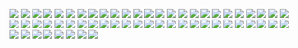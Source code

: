 ![](https://gitlab.com/ntrungcn/2913/-/raw/master/02.jpg)
![](https://gitlab.com/ntrungcn/2913/-/raw/master/03.jpg)
![](https://gitlab.com/ntrungcn/2913/-/raw/master/04.jpg)
![](https://gitlab.com/ntrungcn/2913/-/raw/master/05.jpg)
![](https://gitlab.com/ntrungcn/2913/-/raw/master/06.jpg)
![](https://gitlab.com/ntrungcn/2913/-/raw/master/07.jpg)
![](https://gitlab.com/ntrungcn/2913/-/raw/master/08.jpg)
![](https://gitlab.com/ntrungcn/2913/-/raw/master/09.jpg)
![](https://gitlab.com/ntrungcn/2913/-/raw/master/10.jpg)
![](https://gitlab.com/ntrungcn/2913/-/raw/master/11.jpg)
![](https://gitlab.com/ntrungcn/2913/-/raw/master/12.jpg)
![](https://gitlab.com/ntrungcn/2913/-/raw/master/13.jpg)
![](https://gitlab.com/ntrungcn/2913/-/raw/master/14.jpg)
![](https://gitlab.com/ntrungcn/2913/-/raw/master/15.jpg)
![](https://gitlab.com/ntrungcn/2913/-/raw/master/16.jpg)
![](https://gitlab.com/ntrungcn/2913/-/raw/master/17.jpg)
![](https://gitlab.com/ntrungcn/2913/-/raw/master/18.jpg)
![](https://gitlab.com/ntrungcn/2913/-/raw/master/19.jpg)
![](https://gitlab.com/ntrungcn/2913/-/raw/master/20.jpg)
![](https://gitlab.com/ntrungcn/2913/-/raw/master/21.jpg)
![](https://gitlab.com/ntrungcn/2913/-/raw/master/22.jpg)
![](https://gitlab.com/ntrungcn/2913/-/raw/master/23.jpg)
![](https://gitlab.com/ntrungcn/2913/-/raw/master/24.jpg)
![](https://gitlab.com/ntrungcn/2913/-/raw/master/25.jpg)
![](https://gitlab.com/ntrungcn/2913/-/raw/master/26.jpg)
![](https://gitlab.com/ntrungcn/2913/-/raw/master/27.jpg)
![](https://gitlab.com/ntrungcn/2913/-/raw/master/28.jpg)
![](https://gitlab.com/ntrungcn/2913/-/raw/master/29.jpg)
![](https://gitlab.com/ntrungcn/2913/-/raw/master/30.jpg)
![](https://gitlab.com/ntrungcn/2913/-/raw/master/31.jpg)
![](https://gitlab.com/ntrungcn/2913/-/raw/master/32.jpg)
![](https://gitlab.com/ntrungcn/2913/-/raw/master/33.jpg)
![](https://gitlab.com/ntrungcn/2913/-/raw/master/34.jpg)
![](https://gitlab.com/ntrungcn/2913/-/raw/master/35.jpg)
![](https://gitlab.com/ntrungcn/2913/-/raw/master/36.jpg)
![](https://gitlab.com/ntrungcn/2913/-/raw/master/37.jpg)
![](https://gitlab.com/ntrungcn/2913/-/raw/master/38.jpg)
![](https://gitlab.com/ntrungcn/2913/-/raw/master/39.jpg)
![](https://gitlab.com/ntrungcn/2913/-/raw/master/40.jpg)
![](https://gitlab.com/ntrungcn/2913/-/raw/master/41.jpg)
![](https://gitlab.com/ntrungcn/2913/-/raw/master/42.jpg)
![](https://gitlab.com/ntrungcn/2913/-/raw/master/43.jpg)
![](https://gitlab.com/ntrungcn/2913/-/raw/master/44.jpg)
![](https://gitlab.com/ntrungcn/2913/-/raw/master/45.jpg)
![](https://gitlab.com/ntrungcn/2913/-/raw/master/46.jpg)
![](https://gitlab.com/ntrungcn/2913/-/raw/master/47.jpg)
![](https://gitlab.com/ntrungcn/2913/-/raw/master/48.jpg)
![](https://gitlab.com/ntrungcn/2913/-/raw/master/49.jpg)
![](https://gitlab.com/ntrungcn/2913/-/raw/master/50.jpg)
![](https://gitlab.com/ntrungcn/2913/-/raw/master/51.jpg)
![](https://gitlab.com/ntrungcn/2913/-/raw/master/52.jpg)
![](https://gitlab.com/ntrungcn/2913/-/raw/master/53.jpg)
![](https://gitlab.com/ntrungcn/2913/-/raw/master/54.jpg)
![](https://gitlab.com/ntrungcn/2913/-/raw/master/55.jpg)
![](https://gitlab.com/ntrungcn/2913/-/raw/master/56.jpg)
![](https://gitlab.com/ntrungcn/2913/-/raw/master/57.jpg)
![](https://gitlab.com/ntrungcn/2913/-/raw/master/58.jpg)
![](https://gitlab.com/ntrungcn/2913/-/raw/master/01.jpg)
